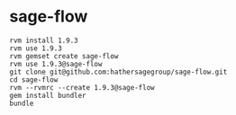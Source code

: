 sage-flow
=========


    rvm install 1.9.3
    rvm use 1.9.3
    rvm gemset create sage-flow
    rvm use 1.9.3@sage-flow
    git clone git@github.com:hathersagegroup/sage-flow.git
    cd sage-flow
    rvm --rvmrc --create 1.9.3@sage-flow
    gem install bundler
    bundle
